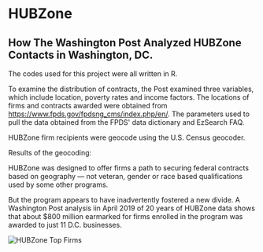 # HUBZone

## How The Washington Post Analyzed HUBZone Contacts in Washington, DC. 

The codes used for this project were all written in R. 

To examine the distribution of contracts, the Post examined three variables, which include location, poverty rates and income factors. The locations of firms and contracts awarded were obtained from https://www.fpds.gov/fpdsng_cms/index.php/en/. The parameters used to pull the data obtained from the FPDS' data dictionary and EzSearch FAQ. 

HUBZone firm recipients were geocode using the U.S. Census geocoder.

Results of the geocoding: 

HUBZone was designed to offer firms a path to securing federal contracts based on geography — not veteran, gender or race
based qualifications used by some other programs. 

But the program appears to have inadvertently fostered a new divide. A Washington Post analysis iin April 2019 of 20 years of
HUBZone data shows that about $800 million earmarked for firms enrolled in the program was awarded to just 11 D.C. businesses.

<img alt="HUBZone Top Firms" src="https://www.washingtonpost.com/resizer/h36gVH4IJAboE6ZS3EGfWj0z_LE=/1440x0/smart/arc-anglerfish-washpost-prod-washpost.s3.amazonaws.com/public/FIMAE6BPZYI6TB4BOY3BT4JMWQ.jpg" />
